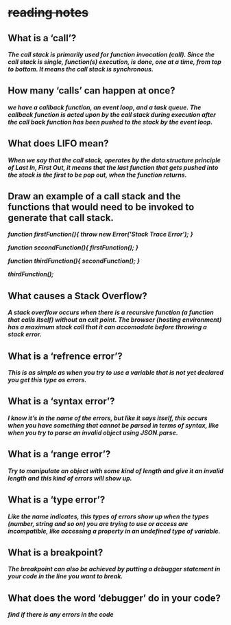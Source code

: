 # ~~reading notes~~

## What is a ‘call’?
***The call stack is primarily used for function invocation (call). Since the call stack is single,
function(s) execution, is done, one at a time, from top to bottom. It means the call stack is synchronous.***

## How many ‘calls’ can happen at once?
***we have a callback function, an event loop, and a task queue.
The callback function is acted upon by the call stack during execution after the call back function has been pushed to the stack by the event loop.***

## What does LIFO mean?
***When we say that the call stack, operates by the data structure principle of Last In, First Out, it means that the last function that gets pushed into the stack is the first to be pop out,
when the function returns.***

## Draw an example of a call stack and the functions that would need to be invoked to generate that call stack.
***function firstFunction(){
  throw new Error('Stack Trace Error');
}***

***function secondFunction(){
  firstFunction();
}***

***function thirdFunction(){
  secondFunction();
}***

***thirdFunction();***

## What causes a Stack Overflow?

***A stack overflow occurs when there is a recursive function (a function that calls itself) without an exit point. 
The browser (hosting environment) has a maximum stack call that it can accomodate before throwing a stack error.***

## What is a ‘refrence error’?
***This is as simple as when you try to use a variable that is not yet declared you get this type os errors.***

## What is a ‘syntax error’?
***I know it’s in the name of the errors, but like it says itself, this occurs when you have something that cannot be parsed in terms of syntax,
like when you try to parse an invalid object using JSON.parse.***

## What is a ‘range error’?
***Try to manipulate an object with some kind of length and give it an invalid length and this kind of errors will show up.***
## What is a ‘type error’?
***Like the name indicates, this types of errors show up when the types (number, string and so on) you are trying to use or access are incompatible, like accessing a property in an undefined type of variable.***

## What is a breakpoint?
***The breakpoint can also be achieved by putting a debugger statement in your code in the line you want to break.***

## What does the word ‘debugger’ do in your code?
***find if there is any errors in the code***
